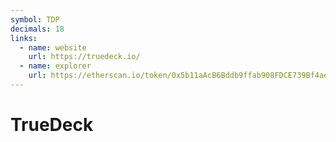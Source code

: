 ```yaml
---
symbol: TDP
decimals: 18
links:
  - name: website
    url: https://truedeck.io/
  - name: explorer
    url: https://etherscan.io/token/0x5b11aAcB6Bddb9ffab908FDCE739Bf4aed554327
---
```


# TrueDeck

